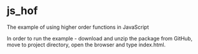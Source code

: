 # js_hof
The example of using higher order functions in JavaScript

In order to run the example - download and unzip the package from GitHub, move to project directory, open the browser and type index.html.
